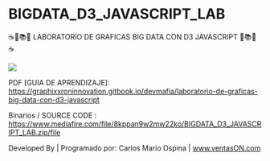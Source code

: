 # BIGDATA_D3_JAVASCRIPT_LAB
☕📖📚📘 LABORATORIO DE GRAFICAS BIG DATA CON D3 JAVASCRIPT 📘📚📖☕

<img src="https://i.postimg.cc/131tfCKS/bigdata.jpg">

PDF [GUIA DE APRENDIZAJE]:
https://graphixxroninnovation.gitbook.io/devmafia/laboratorio-de-graficas-big-data-con-d3-javascript

Binarios / SOURCE CODE :
https://www.mediafire.com/file/8kppan9w2mw22ko/BIGDATA_D3_JAVASCRIPT_LAB.zip/file

Developed By | Programado por: Carlos Mario Ospina | www.ventasON.com
